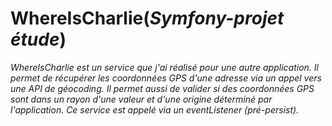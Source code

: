 # WhereIsCharlie(*Symfony-projet étude*)

_WhereIsCharlie est un service que j'ai réalisé pour une autre application. Il permet de récupérer les coordonnées GPS d'une adresse via un appel vers une API de géocoding. Il permet aussi de valider si des coordonnées GPS sont dans un rayon d'une valeur et d'une origine déterminé par l'application. Ce service est appelé via un eventListener (pré-persist)._
